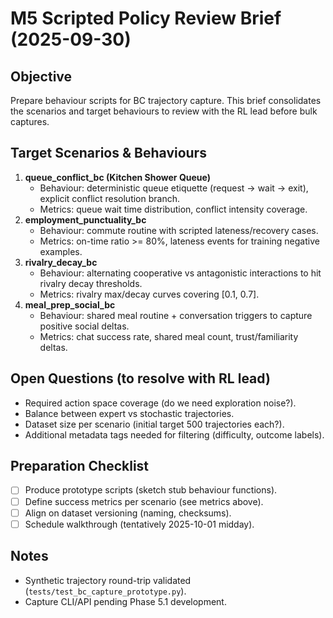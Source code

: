 # M5 Scripted Policy Review Brief (2025-09-30)

## Objective
Prepare behaviour scripts for BC trajectory capture. This brief consolidates the scenarios and target behaviours to review with the RL lead before bulk captures.

## Target Scenarios & Behaviours
1. **queue_conflict_bc (Kitchen Shower Queue)**
   - Behaviour: deterministic queue etiquette (request -> wait -> exit), explicit conflict resolution branch.
   - Metrics: queue wait time distribution, conflict intensity coverage.
2. **employment_punctuality_bc**
   - Behaviour: commute routine with scripted lateness/recovery cases.
   - Metrics: on-time ratio >= 80%, lateness events for training negative examples.
3. **rivalry_decay_bc**
   - Behaviour: alternating cooperative vs antagonistic interactions to hit rivalry decay thresholds.
   - Metrics: rivalry max/decay curves covering [0.1, 0.7].
4. **meal_prep_social_bc**
   - Behaviour: shared meal routine + conversation triggers to capture positive social deltas.
   - Metrics: chat success rate, shared meal count, trust/familiarity deltas.

## Open Questions (to resolve with RL lead)
- Required action space coverage (do we need exploration noise?).
- Balance between expert vs stochastic trajectories.
- Dataset size per scenario (initial target 500 trajectories each?).
- Additional metadata tags needed for filtering (difficulty, outcome labels).

## Preparation Checklist
- [ ] Produce prototype scripts (sketch stub behaviour functions).
- [ ] Define success metrics per scenario (see metrics above).
- [ ] Align on dataset versioning (naming, checksums).
- [ ] Schedule walkthrough (tentatively 2025-10-01 midday).

## Notes
- Synthetic trajectory round-trip validated (`tests/test_bc_capture_prototype.py`).
- Capture CLI/API pending Phase 5.1 development.
